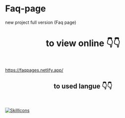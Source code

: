 # Faq-page
new project full version  (Faq page)


<h1 align="center"> to view online 👇👇</h1>
<br/>

https://faqpages.netlify.app/

<h2 align="center">
  to used langue 👇👇
</h2>
<br/>



[![SkillIcons](https://skillicons.dev/icons?i=html,css,js)](https://skillicons.dev)<br/>
